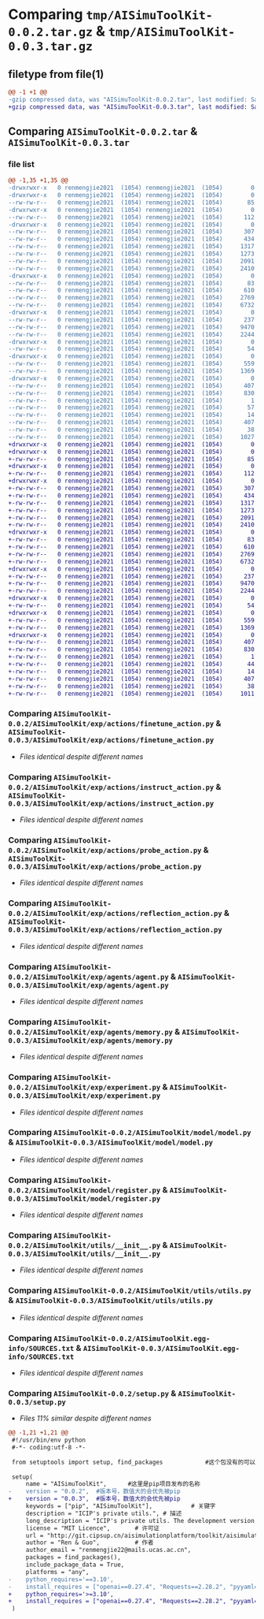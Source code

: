 # Comparing `tmp/AISimuToolKit-0.0.2.tar.gz` & `tmp/AISimuToolKit-0.0.3.tar.gz`

## filetype from file(1)

```diff
@@ -1 +1 @@
-gzip compressed data, was "AISimuToolKit-0.0.2.tar", last modified: Sat Apr 22 08:33:41 2023, max compression
+gzip compressed data, was "AISimuToolKit-0.0.3.tar", last modified: Sat Apr 22 08:42:21 2023, max compression
```

## Comparing `AISimuToolKit-0.0.2.tar` & `AISimuToolKit-0.0.3.tar`

### file list

```diff
@@ -1,35 +1,35 @@
-drwxrwxr-x   0 renmengjie2021  (1054) renmengjie2021  (1054)        0 2023-04-22 08:33:41.525884 AISimuToolKit-0.0.2/
-drwxrwxr-x   0 renmengjie2021  (1054) renmengjie2021  (1054)        0 2023-04-22 08:33:41.521885 AISimuToolKit-0.0.2/AISimuToolKit/
--rw-rw-r--   0 renmengjie2021  (1054) renmengjie2021  (1054)       85 2023-04-22 08:15:55.000000 AISimuToolKit-0.0.2/AISimuToolKit/__init__.py
-drwxrwxr-x   0 renmengjie2021  (1054) renmengjie2021  (1054)        0 2023-04-22 08:33:41.521885 AISimuToolKit-0.0.2/AISimuToolKit/exp/
--rw-rw-r--   0 renmengjie2021  (1054) renmengjie2021  (1054)      112 2023-04-22 08:15:55.000000 AISimuToolKit-0.0.2/AISimuToolKit/exp/__init__.py
-drwxrwxr-x   0 renmengjie2021  (1054) renmengjie2021  (1054)        0 2023-04-22 08:33:41.521885 AISimuToolKit-0.0.2/AISimuToolKit/exp/actions/
--rw-rw-r--   0 renmengjie2021  (1054) renmengjie2021  (1054)      307 2023-04-22 08:15:55.000000 AISimuToolKit-0.0.2/AISimuToolKit/exp/actions/__init__.py
--rw-rw-r--   0 renmengjie2021  (1054) renmengjie2021  (1054)      434 2023-04-22 08:28:12.000000 AISimuToolKit-0.0.2/AISimuToolKit/exp/actions/base_action.py
--rw-rw-r--   0 renmengjie2021  (1054) renmengjie2021  (1054)     1317 2023-04-22 08:28:12.000000 AISimuToolKit-0.0.2/AISimuToolKit/exp/actions/finetune_action.py
--rw-rw-r--   0 renmengjie2021  (1054) renmengjie2021  (1054)     1273 2023-04-22 08:28:12.000000 AISimuToolKit-0.0.2/AISimuToolKit/exp/actions/instruct_action.py
--rw-rw-r--   0 renmengjie2021  (1054) renmengjie2021  (1054)     2091 2023-04-22 08:28:12.000000 AISimuToolKit-0.0.2/AISimuToolKit/exp/actions/probe_action.py
--rw-rw-r--   0 renmengjie2021  (1054) renmengjie2021  (1054)     2410 2023-04-22 08:28:12.000000 AISimuToolKit-0.0.2/AISimuToolKit/exp/actions/reflection_action.py
-drwxrwxr-x   0 renmengjie2021  (1054) renmengjie2021  (1054)        0 2023-04-22 08:33:41.521885 AISimuToolKit-0.0.2/AISimuToolKit/exp/agents/
--rw-rw-r--   0 renmengjie2021  (1054) renmengjie2021  (1054)       83 2023-04-22 08:15:55.000000 AISimuToolKit-0.0.2/AISimuToolKit/exp/agents/__init__.py
--rw-rw-r--   0 renmengjie2021  (1054) renmengjie2021  (1054)      610 2023-04-22 08:28:12.000000 AISimuToolKit-0.0.2/AISimuToolKit/exp/agents/agent.py
--rw-rw-r--   0 renmengjie2021  (1054) renmengjie2021  (1054)     2769 2023-04-22 08:15:55.000000 AISimuToolKit-0.0.2/AISimuToolKit/exp/agents/memory.py
--rw-rw-r--   0 renmengjie2021  (1054) renmengjie2021  (1054)     6732 2023-04-22 08:28:12.000000 AISimuToolKit-0.0.2/AISimuToolKit/exp/experiment.py
-drwxrwxr-x   0 renmengjie2021  (1054) renmengjie2021  (1054)        0 2023-04-22 08:33:41.521885 AISimuToolKit-0.0.2/AISimuToolKit/model/
--rw-rw-r--   0 renmengjie2021  (1054) renmengjie2021  (1054)      237 2023-04-22 08:15:55.000000 AISimuToolKit-0.0.2/AISimuToolKit/model/__init__.py
--rw-rw-r--   0 renmengjie2021  (1054) renmengjie2021  (1054)     9470 2023-04-22 08:28:12.000000 AISimuToolKit-0.0.2/AISimuToolKit/model/model.py
--rw-rw-r--   0 renmengjie2021  (1054) renmengjie2021  (1054)     2244 2023-04-22 08:28:12.000000 AISimuToolKit-0.0.2/AISimuToolKit/model/register.py
-drwxrwxr-x   0 renmengjie2021  (1054) renmengjie2021  (1054)        0 2023-04-22 08:33:41.521885 AISimuToolKit-0.0.2/AISimuToolKit/store/
--rw-rw-r--   0 renmengjie2021  (1054) renmengjie2021  (1054)       54 2023-04-22 08:15:55.000000 AISimuToolKit-0.0.2/AISimuToolKit/store/__init__.py
-drwxrwxr-x   0 renmengjie2021  (1054) renmengjie2021  (1054)        0 2023-04-22 08:33:41.525884 AISimuToolKit-0.0.2/AISimuToolKit/utils/
--rw-rw-r--   0 renmengjie2021  (1054) renmengjie2021  (1054)      559 2023-04-22 08:15:55.000000 AISimuToolKit-0.0.2/AISimuToolKit/utils/__init__.py
--rw-rw-r--   0 renmengjie2021  (1054) renmengjie2021  (1054)     1369 2023-04-22 08:15:55.000000 AISimuToolKit-0.0.2/AISimuToolKit/utils/utils.py
-drwxrwxr-x   0 renmengjie2021  (1054) renmengjie2021  (1054)        0 2023-04-22 08:33:41.521885 AISimuToolKit-0.0.2/AISimuToolKit.egg-info/
--rw-rw-r--   0 renmengjie2021  (1054) renmengjie2021  (1054)      407 2023-04-22 08:33:41.000000 AISimuToolKit-0.0.2/AISimuToolKit.egg-info/PKG-INFO
--rw-rw-r--   0 renmengjie2021  (1054) renmengjie2021  (1054)      830 2023-04-22 08:33:41.000000 AISimuToolKit-0.0.2/AISimuToolKit.egg-info/SOURCES.txt
--rw-rw-r--   0 renmengjie2021  (1054) renmengjie2021  (1054)        1 2023-04-22 08:33:41.000000 AISimuToolKit-0.0.2/AISimuToolKit.egg-info/dependency_links.txt
--rw-rw-r--   0 renmengjie2021  (1054) renmengjie2021  (1054)       57 2023-04-22 08:33:41.000000 AISimuToolKit-0.0.2/AISimuToolKit.egg-info/requires.txt
--rw-rw-r--   0 renmengjie2021  (1054) renmengjie2021  (1054)       14 2023-04-22 08:33:41.000000 AISimuToolKit-0.0.2/AISimuToolKit.egg-info/top_level.txt
--rw-rw-r--   0 renmengjie2021  (1054) renmengjie2021  (1054)      407 2023-04-22 08:33:41.525884 AISimuToolKit-0.0.2/PKG-INFO
--rw-rw-r--   0 renmengjie2021  (1054) renmengjie2021  (1054)       38 2023-04-22 08:33:41.525884 AISimuToolKit-0.0.2/setup.cfg
--rw-rw-r--   0 renmengjie2021  (1054) renmengjie2021  (1054)     1027 2023-04-22 08:33:15.000000 AISimuToolKit-0.0.2/setup.py
+drwxrwxr-x   0 renmengjie2021  (1054) renmengjie2021  (1054)        0 2023-04-22 08:42:21.170009 AISimuToolKit-0.0.3/
+drwxrwxr-x   0 renmengjie2021  (1054) renmengjie2021  (1054)        0 2023-04-22 08:42:21.166010 AISimuToolKit-0.0.3/AISimuToolKit/
+-rw-rw-r--   0 renmengjie2021  (1054) renmengjie2021  (1054)       85 2023-04-22 08:15:55.000000 AISimuToolKit-0.0.3/AISimuToolKit/__init__.py
+drwxrwxr-x   0 renmengjie2021  (1054) renmengjie2021  (1054)        0 2023-04-22 08:42:21.166010 AISimuToolKit-0.0.3/AISimuToolKit/exp/
+-rw-rw-r--   0 renmengjie2021  (1054) renmengjie2021  (1054)      112 2023-04-22 08:15:55.000000 AISimuToolKit-0.0.3/AISimuToolKit/exp/__init__.py
+drwxrwxr-x   0 renmengjie2021  (1054) renmengjie2021  (1054)        0 2023-04-22 08:42:21.166010 AISimuToolKit-0.0.3/AISimuToolKit/exp/actions/
+-rw-rw-r--   0 renmengjie2021  (1054) renmengjie2021  (1054)      307 2023-04-22 08:15:55.000000 AISimuToolKit-0.0.3/AISimuToolKit/exp/actions/__init__.py
+-rw-rw-r--   0 renmengjie2021  (1054) renmengjie2021  (1054)      434 2023-04-22 08:28:12.000000 AISimuToolKit-0.0.3/AISimuToolKit/exp/actions/base_action.py
+-rw-rw-r--   0 renmengjie2021  (1054) renmengjie2021  (1054)     1317 2023-04-22 08:28:12.000000 AISimuToolKit-0.0.3/AISimuToolKit/exp/actions/finetune_action.py
+-rw-rw-r--   0 renmengjie2021  (1054) renmengjie2021  (1054)     1273 2023-04-22 08:28:12.000000 AISimuToolKit-0.0.3/AISimuToolKit/exp/actions/instruct_action.py
+-rw-rw-r--   0 renmengjie2021  (1054) renmengjie2021  (1054)     2091 2023-04-22 08:28:12.000000 AISimuToolKit-0.0.3/AISimuToolKit/exp/actions/probe_action.py
+-rw-rw-r--   0 renmengjie2021  (1054) renmengjie2021  (1054)     2410 2023-04-22 08:28:12.000000 AISimuToolKit-0.0.3/AISimuToolKit/exp/actions/reflection_action.py
+drwxrwxr-x   0 renmengjie2021  (1054) renmengjie2021  (1054)        0 2023-04-22 08:42:21.166010 AISimuToolKit-0.0.3/AISimuToolKit/exp/agents/
+-rw-rw-r--   0 renmengjie2021  (1054) renmengjie2021  (1054)       83 2023-04-22 08:15:55.000000 AISimuToolKit-0.0.3/AISimuToolKit/exp/agents/__init__.py
+-rw-rw-r--   0 renmengjie2021  (1054) renmengjie2021  (1054)      610 2023-04-22 08:28:12.000000 AISimuToolKit-0.0.3/AISimuToolKit/exp/agents/agent.py
+-rw-rw-r--   0 renmengjie2021  (1054) renmengjie2021  (1054)     2769 2023-04-22 08:15:55.000000 AISimuToolKit-0.0.3/AISimuToolKit/exp/agents/memory.py
+-rw-rw-r--   0 renmengjie2021  (1054) renmengjie2021  (1054)     6732 2023-04-22 08:28:12.000000 AISimuToolKit-0.0.3/AISimuToolKit/exp/experiment.py
+drwxrwxr-x   0 renmengjie2021  (1054) renmengjie2021  (1054)        0 2023-04-22 08:42:21.170009 AISimuToolKit-0.0.3/AISimuToolKit/model/
+-rw-rw-r--   0 renmengjie2021  (1054) renmengjie2021  (1054)      237 2023-04-22 08:15:55.000000 AISimuToolKit-0.0.3/AISimuToolKit/model/__init__.py
+-rw-rw-r--   0 renmengjie2021  (1054) renmengjie2021  (1054)     9470 2023-04-22 08:28:12.000000 AISimuToolKit-0.0.3/AISimuToolKit/model/model.py
+-rw-rw-r--   0 renmengjie2021  (1054) renmengjie2021  (1054)     2244 2023-04-22 08:28:12.000000 AISimuToolKit-0.0.3/AISimuToolKit/model/register.py
+drwxrwxr-x   0 renmengjie2021  (1054) renmengjie2021  (1054)        0 2023-04-22 08:42:21.170009 AISimuToolKit-0.0.3/AISimuToolKit/store/
+-rw-rw-r--   0 renmengjie2021  (1054) renmengjie2021  (1054)       54 2023-04-22 08:15:55.000000 AISimuToolKit-0.0.3/AISimuToolKit/store/__init__.py
+drwxrwxr-x   0 renmengjie2021  (1054) renmengjie2021  (1054)        0 2023-04-22 08:42:21.170009 AISimuToolKit-0.0.3/AISimuToolKit/utils/
+-rw-rw-r--   0 renmengjie2021  (1054) renmengjie2021  (1054)      559 2023-04-22 08:15:55.000000 AISimuToolKit-0.0.3/AISimuToolKit/utils/__init__.py
+-rw-rw-r--   0 renmengjie2021  (1054) renmengjie2021  (1054)     1369 2023-04-22 08:15:55.000000 AISimuToolKit-0.0.3/AISimuToolKit/utils/utils.py
+drwxrwxr-x   0 renmengjie2021  (1054) renmengjie2021  (1054)        0 2023-04-22 08:42:21.166010 AISimuToolKit-0.0.3/AISimuToolKit.egg-info/
+-rw-rw-r--   0 renmengjie2021  (1054) renmengjie2021  (1054)      407 2023-04-22 08:42:21.000000 AISimuToolKit-0.0.3/AISimuToolKit.egg-info/PKG-INFO
+-rw-rw-r--   0 renmengjie2021  (1054) renmengjie2021  (1054)      830 2023-04-22 08:42:21.000000 AISimuToolKit-0.0.3/AISimuToolKit.egg-info/SOURCES.txt
+-rw-rw-r--   0 renmengjie2021  (1054) renmengjie2021  (1054)        1 2023-04-22 08:42:21.000000 AISimuToolKit-0.0.3/AISimuToolKit.egg-info/dependency_links.txt
+-rw-rw-r--   0 renmengjie2021  (1054) renmengjie2021  (1054)       44 2023-04-22 08:42:21.000000 AISimuToolKit-0.0.3/AISimuToolKit.egg-info/requires.txt
+-rw-rw-r--   0 renmengjie2021  (1054) renmengjie2021  (1054)       14 2023-04-22 08:42:21.000000 AISimuToolKit-0.0.3/AISimuToolKit.egg-info/top_level.txt
+-rw-rw-r--   0 renmengjie2021  (1054) renmengjie2021  (1054)      407 2023-04-22 08:42:21.170009 AISimuToolKit-0.0.3/PKG-INFO
+-rw-rw-r--   0 renmengjie2021  (1054) renmengjie2021  (1054)       38 2023-04-22 08:42:21.170009 AISimuToolKit-0.0.3/setup.cfg
+-rw-rw-r--   0 renmengjie2021  (1054) renmengjie2021  (1054)     1011 2023-04-22 08:42:20.000000 AISimuToolKit-0.0.3/setup.py
```

### Comparing `AISimuToolKit-0.0.2/AISimuToolKit/exp/actions/finetune_action.py` & `AISimuToolKit-0.0.3/AISimuToolKit/exp/actions/finetune_action.py`

 * *Files identical despite different names*

### Comparing `AISimuToolKit-0.0.2/AISimuToolKit/exp/actions/instruct_action.py` & `AISimuToolKit-0.0.3/AISimuToolKit/exp/actions/instruct_action.py`

 * *Files identical despite different names*

### Comparing `AISimuToolKit-0.0.2/AISimuToolKit/exp/actions/probe_action.py` & `AISimuToolKit-0.0.3/AISimuToolKit/exp/actions/probe_action.py`

 * *Files identical despite different names*

### Comparing `AISimuToolKit-0.0.2/AISimuToolKit/exp/actions/reflection_action.py` & `AISimuToolKit-0.0.3/AISimuToolKit/exp/actions/reflection_action.py`

 * *Files identical despite different names*

### Comparing `AISimuToolKit-0.0.2/AISimuToolKit/exp/agents/agent.py` & `AISimuToolKit-0.0.3/AISimuToolKit/exp/agents/agent.py`

 * *Files identical despite different names*

### Comparing `AISimuToolKit-0.0.2/AISimuToolKit/exp/agents/memory.py` & `AISimuToolKit-0.0.3/AISimuToolKit/exp/agents/memory.py`

 * *Files identical despite different names*

### Comparing `AISimuToolKit-0.0.2/AISimuToolKit/exp/experiment.py` & `AISimuToolKit-0.0.3/AISimuToolKit/exp/experiment.py`

 * *Files identical despite different names*

### Comparing `AISimuToolKit-0.0.2/AISimuToolKit/model/model.py` & `AISimuToolKit-0.0.3/AISimuToolKit/model/model.py`

 * *Files identical despite different names*

### Comparing `AISimuToolKit-0.0.2/AISimuToolKit/model/register.py` & `AISimuToolKit-0.0.3/AISimuToolKit/model/register.py`

 * *Files identical despite different names*

### Comparing `AISimuToolKit-0.0.2/AISimuToolKit/utils/__init__.py` & `AISimuToolKit-0.0.3/AISimuToolKit/utils/__init__.py`

 * *Files identical despite different names*

### Comparing `AISimuToolKit-0.0.2/AISimuToolKit/utils/utils.py` & `AISimuToolKit-0.0.3/AISimuToolKit/utils/utils.py`

 * *Files identical despite different names*

### Comparing `AISimuToolKit-0.0.2/AISimuToolKit.egg-info/SOURCES.txt` & `AISimuToolKit-0.0.3/AISimuToolKit.egg-info/SOURCES.txt`

 * *Files identical despite different names*

### Comparing `AISimuToolKit-0.0.2/setup.py` & `AISimuToolKit-0.0.3/setup.py`

 * *Files 11% similar despite different names*

```diff
@@ -1,21 +1,21 @@
 #!/usr/bin/env python
 #-*- coding:utf-8 -*-
 
 from setuptools import setup, find_packages            #这个包没有的可以pip一下
 
 setup(
     name = "AISimuToolKit",      #这里是pip项目发布的名称
-    version = "0.0.2",  #版本号，数值大的会优先被pip
+    version = "0.0.3",  #版本号，数值大的会优先被pip
     keywords = ["pip", "AISimuToolKit"],			# 关键字
     description = "ICIP's private utils.",	# 描述
     long_description = "ICIP's private utils. The development version will be released when it is sufficiently refined",
     license = "MIT Licence",		# 许可证
     url = "http://git.cipsup.cn/aisimulationplatform/toolkit/aisimulation",     #项目相关文件地址，一般是github项目地址即可
     author = "Ren & Guo",			# 作者
     author_email = "renmengjie22@mails.ucas.ac.cn",
     packages = find_packages(),
     include_package_data = True,
     platforms = "any",
-    python_requires='==3.10',
-    install_requires = ["openai==0.27.4", "Requests==2.28.2", "pyyaml==6.0", "python==3.10"]   #这个项目依赖的第三方库
+    python_requires='>=3.10',
+    install_requires = ["openai==0.27.4", "Requests==2.28.2", "pyyaml==6.0"]   #这个项目依赖的第三方库
 )
```

